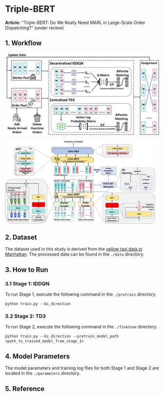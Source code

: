 # Triple-BERT

**Article:** "Triple-BERT: Do We Really Need MARL in Large-Scale Order Dispatching?" (under review)



## 1. Workflow

![](./img/workflow.png)



<img src="./img/AC-BERT.png" style="zoom:48%;" />



## 2. Dataset

The dataset used in this study is derived from the [yellow taxi data in Manhattan](https://www.nyc.gov/site/tlc/about/tlc-trip-record-data.page). The processed data can be found in the `./data` directory.



## 3. How to Run

### 3.1 Stage 1: IDDQN

To run Stage 1, execute the following command in the `./pretrain` directory:

```shell
python train.py --bi_direction 
```



### 3.2 Stage 2: TD3

To run Stage 2, execute the following command in the `./finetune` directory:

```shell
python train.py --bi_direction --pretrain_model_path <path_to_trained_model_from_stage_1>
```



## 4. Model Parameters

The model parameters and training log files for both Stage 1 and Stage 2 are located in the `./parameters` directory.



## 5. Reference

```

```

